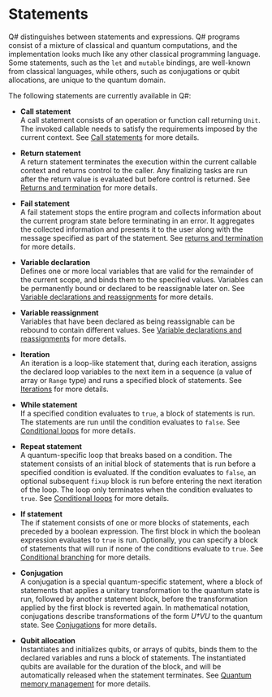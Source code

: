 # Statements

Q# distinguishes between statements and expressions. Q# programs consist of a mixture of classical and quantum computations, and the implementation looks much like any other classical programming language. Some statements, such as the `let` and `mutable` bindings, are well-known from classical languages, while others, such as conjugations or qubit allocations, are unique to the quantum domain.

The following statements are currently available in Q#:

* **Call statement**    
    A call statement consists of an operation or function call returning `Unit`. The invoked callable needs to satisfy the requirements imposed by the current context. See [Call statements](xref:microsoft.quantum.qsharp.callstatements#call-statements) for more details.

* **Return statement**    
    A return statement terminates the execution within the current callable context and returns control to the caller. Any finalizing tasks are run after the return value is evaluated but before control is returned. See [Returns and termination](xref:microsoft.quantum.qsharp.returnsandtermination#returns-and-termination) for more details.

* **Fail statement**    
    A fail statement stops the entire program and collects information about the current program state before terminating in an error. It aggregates the collected information and presents it to the user along with the message specified as part of the statement. See [returns and termination](xref:microsoft.quantum.qsharp.returnsandtermination#returns-and-termination) for more details.

* **Variable declaration**    
    Defines one or more local variables that are valid for the remainder of the current scope, and binds them to the specified values. Variables can be permanently bound or declared to be reassignable later on. See [Variable declarations and reassignments](xref:microsoft.quantum.qsharp.variabledeclarationsandreassignments#variable-declarations-and-reassignments) for more details.

* **Variable reassignment**    
    Variables that have been declared as being reassignable can be rebound to contain different values. See [Variable declarations and reassignments](xref:microsoft.quantum.qsharp.variabledeclarationsandreassignments#variable-declarations-and-reassignments) for more details.

* **Iteration**    
    An iteration is a loop-like statement that, during each iteration, assigns the declared loop variables to the next item in a sequence (a value of array or `Range` type) and runs a specified block of statements. See [Iterations](xref:microsoft.quantum.qsharp.iterations#iterations) for more details.
    
* **While statement**    
    If a specified condition evaluates to `true`, a block of statements is run. The statements are run until the condition evaluates to `false`. See [Conditional loops](xref:microsoft.quantum.qsharp.conditionalloops#conditional-loops) for more details.

* **Repeat statement**    
    A quantum-specific loop that breaks based on a condition. The statement consists of an initial block of statements that is run before a specified condition is evaluated. If the condition evaluates to `false`, an optional subsequent `fixup` block is run before entering the next iteration of the loop. The loop only terminates when the condition evaluates to `true`. See [Conditional loops](xref:microsoft.quantum.qsharp.conditionalloops#conditional-loops) for more details.

* **If statement**    
    The if statement consists of one or more blocks of statements, each preceded by a boolean expression. The first block in which the boolean expression evaluates to `true` is run. Optionally, you can specify a block of statements that will run if none of the conditions evaluate to `true`. See [Conditional branching](xref:microsoft.quantum.qsharp.conditionalbranching#conditional-branching) for more details.

* **Conjugation**    
    A conjugation is a special quantum-specific statement, where a block of statements that applies a unitary transformation to the quantum state is run, followed by another statement block, before the transformation applied by the first block is reverted again. In mathematical notation, conjugations describe transformations of the form *U†VU* to the quantum state. See [Conjugations](xref:microsoft.quantum.qsharp.conjugations#conjugations) for more details.

* **Qubit allocation**    
    Instantiates and initializes qubits, or arrays of qubits, binds them to the declared variables and runs a block of statements.
    The instantiated qubits are available for the duration of the block, and will be automatically released when the statement terminates. See [Quantum memory management](xref:microsoft.quantum.qsharp.quantummemorymanagement#quantum-memory-management) for more details.



